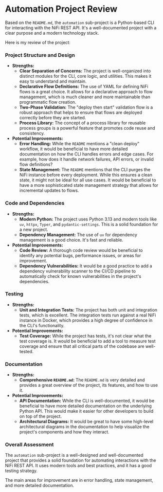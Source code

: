 # Automation Project Review

Based on the `README.md`, the `automation` sub-project is a Python-based CLI for interacting with the NiFi REST API. It's a well-documented project with a clear purpose and a modern technology stack.

Here is my review of the project:

### Project Structure and Design

*   **Strengths:**
    *   **Clear Separation of Concerns:** The project is well-organized into distinct modules for the CLI, core logic, and utilities. This makes it easy to understand and maintain.
    *   **Declarative Flow Definitions:** The use of YAML for defining NiFi flows is a great choice. It allows for a declarative approach to flow management, which is much cleaner and more maintainable than programmatic flow creation.
    *   **Two-Phase Validation:** The "deploy then start" validation flow is a robust approach that helps to ensure that flows are deployed correctly before they are started.
    *   **Process Library:** The concept of a process library for reusable process groups is a powerful feature that promotes code reuse and consistency.
*   **Potential Improvements:**
    *   **Error Handling:** While the `README` mentions a "clean deploy" workflow, it would be beneficial to have more detailed documentation on how the CLI handles errors and edge cases. For example, how does it handle network failures, API errors, or invalid flow definitions?
    *   **State Management:** The `README` mentions that the CLI purges the NiFi instance before every deployment. While this ensures a clean state, it might not be ideal for all use cases. It would be beneficial to have a more sophisticated state management strategy that allows for incremental updates to flows.

### Code and Dependencies

*   **Strengths:**
    *   **Modern Python:** The project uses Python 3.13 and modern tools like `uv`, `httpx`, `Typer`, and `pydantic-settings`. This is a solid foundation for a new project.
    *   **Dependency Management:** The use of `uv` for dependency management is a good choice. It's fast and reliable.
*   **Potential Improvements:**
    *   **Code Review:** A thorough code review would be beneficial to identify any potential bugs, performance issues, or areas for improvement.
    *   **Dependency Vulnerabilities:** It would be a good practice to add a dependency vulnerability scanner to the CI/CD pipeline to automatically check for known vulnerabilities in the project's dependencies.

### Testing

*   **Strengths:**
    *   **Unit and Integration Tests:** The project has both unit and integration tests, which is excellent. The integration tests run against a real NiFi instance in Docker, which provides a high degree of confidence in the CLI's functionality.
*   **Potential Improvements:**
    *   **Test Coverage:** While the project has tests, it's not clear what the test coverage is. It would be beneficial to add a tool to measure test coverage and ensure that all critical parts of the codebase are well-tested.

### Documentation

*   **Strengths:**
    *   **Comprehensive `README.md`:** The `README.md` is very detailed and provides a great overview of the project, its features, and how to use it.
*   **Potential Improvements:**
    *   **API Documentation:** While the CLI is well-documented, it would be beneficial to have more detailed documentation on the underlying Python API. This would make it easier for other developers to build on top of the project.
    *   **Architectural Diagrams:** It would be great to have some high-level architectural diagrams in the documentation to help visualize the project's components and how they interact.

### Overall Assessment

The `automation` sub-project is a well-designed and well-documented project that provides a solid foundation for automating interactions with the NiFi REST API. It uses modern tools and best practices, and it has a good testing strategy.

The main areas for improvement are in error handling, state management, and more detailed documentation.
